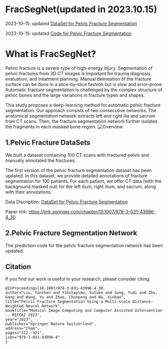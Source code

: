 # FracSegNet(updated in 2023.10.15)
2023-10-15: updated [DataSet for Pelvic Fracture Segmentation](https://github.com/YzzLiu/FracSegNet/tree/main/DataSet)

2023-10-15: updated [Code for Pelvic Fracture Segmentation](https://github.com/YzzLiu/FracSegNet/tree/main/code)

# What is FracSegNet?
Pelvic fracture is a severe type of high-energy injury. Segmentation of pelvic fractures from 3D CT images is important for trauma diagnosis, evaluation, and treatment planning. Manual delineation of the fracture surface can be done in a slice-by-slice fashion but is slow and error-prone. Automatic fracture segmentation is challenged by the complex structure of pelvic bones and the large variations in fracture types and shapes. 

This study proposes a deep-learning method for automatic pelvic fracture segmentation. Our approach consists of two consecutive networks. The anatomical segmentation network extracts left and right ilia and sacrum from CT scans. Then, the fracture segmentation network further isolates the fragments in each masked bone region. 
![Overview](documentation/assets/Overview.png)

## 1.Pelvic Fracture DataSets
We built a dataset containing 100 CT scans with fractured pelvis and manually annotated the fractures. 

The first version of the pelvic fracture segmentation dataset has been updated. In this dataset, we provide detailed annotations of fracture segmentation for 100 patients. For each patient, we offer CT data (with the background masked out) for the left ilium, right ilium, and sacrum, along with their annotations. 

Data Discription: [DataSet for Pelvic Fracture Segmentation](https://github.com/YzzLiu/FracSegNet/tree/main/DataSet)

Paper link: https://link.springer.com/chapter/10.1007/978-3-031-43996-4_30

## 2.Pelvic Fracture Segmentation Network

The prediction code for the pelvic fracture segmentation network has been updated.

## Citation

If you find our work is useful in your research, please consider citing:
```
@InProceedings{10.1007/978-3-031-43996-4_30,
author="Liu, Yanzhen and Yibulayimu, Sutuke and Sang, Yudi and Zhu, Gang and Wang, Yu and Zhao, Chunpeng and Wu, Xinbao",
title="Pelvic Fracture Segmentation Using a Multi-scale Distance-Weighted Neural Network",
booktitle="Medical Image Computing and Computer Assisted Intervention -- MICCAI 2023",
year="2023",
publisher="Springer Nature Switzerland",
address="Cham",
pages="312--321",
isbn="978-3-031-43996-4"
}
```
